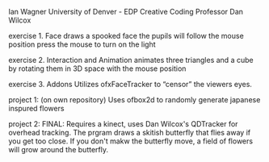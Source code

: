 Ian Wagner 
University of Denver - EDP 
Creative Coding 
Professor Dan Wilcox 

exercise 1. Face 
draws a spooked face 
the pupils will follow the mouse position 
press the mouse to turn on the light

exercise 2. Interaction and Animation 
animates three triangles and a cube by rotating them in 3D space with the mouse position

exercise 3. Addons 
Utilizes ofxFaceTracker to “censor” the viewers eyes. 

project 1: (on own repository) 
Uses ofbox2d to randomly generate japanese inspured flowers

project 2:
FINAL:
Requires a kinect, uses Dan Wilcox's QDTracker for overhead tracking.
The prgram draws a skitish butterfly that flies away if you get too close. 
If you don't makw the butterfly move, a field of flowers will grow around the butterfly. 


